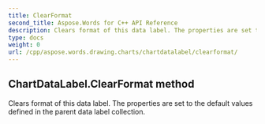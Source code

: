 ```yaml
---
title: ClearFormat
second_title: Aspose.Words for C++ API Reference
description: Clears format of this data label. The properties are set to the default values defined in the parent data label collection. 
type: docs
weight: 0
url: /cpp/aspose.words.drawing.charts/chartdatalabel/clearformat/
---
```

## ChartDataLabel.ClearFormat method


Clears format of this data label. The properties are set to the default values defined in the parent data label collection.


